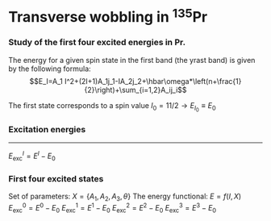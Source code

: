 # Transverse wobbling in $^{135}$Pr

### Study of the first four excited energies in Pr.

The energy for a given spin state in the first band (the yrast band) is given by the following formula:
$$E_I=A_1 I^2+(2I+1)A_1j_1-IA_2j_2+\hbar\omega*\left(n+\frac{1}{2}\right)+\sum_{i=1,2}A_ij_i$$

The first state corresponds to a spin value $I_0=11/2 \to E_{I_0}\equiv E_0$

### Excitation energies
____
$E_\text{exc}^I=E^I-E_0$

### First four excited states
Set of parameters: $X=\{A_1,A_2,A_3,\theta\}$
The energy functional: $E=f(I,X)$
$E_\text{exc}^0=E^0-E_0$
$E_\text{exc}^1=E^1-E_0$
$E_\text{exc}^2=E^2-E_0$
$E_\text{exc}^3=E^3-E_0$
<!--stackedit_data:
eyJoaXN0b3J5IjpbLTIwODE0MTM4NjRdfQ==
-->